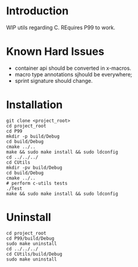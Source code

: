 Introduction
============

WIP utils regarding C. REquires P99 to work. 

Known Hard Issues
============

 - container api should be converted in x-macros.
 - macro type annotations sjhould be everywhere;
 - sprint signature should change.

Installation
============

```
git clone <project_root>
cd project_root
cd P99
mkdir -p build/Debug
cd build/Debug
cmake ../..
make && sudo make install && sudo ldconfig
cd ../../../
cd CUtils
mkdir -pv build/Debug
cd build/Debug
cmake ../..
# perform c-utils tests
./Test
make && sudo make install && sudo ldconfig
```

Uninstall
=========

```
cd project_root
cd P99/build/Debug
sudo make uninstall
cd ../../../
cd CUtils/build/Debug
sudo make uninstall
```


